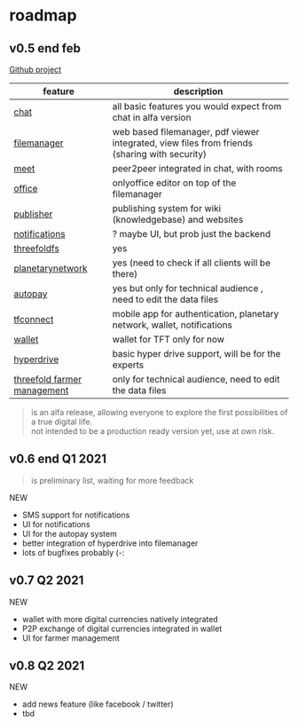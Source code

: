# roadmap



## v0.5 end feb

[Github project](https://github.com/threefoldtech/digitaltwin/projects/2)

| feature                                              | description                                                                                   |
| ---------------------------------------------------- | --------------------------------------------------------------------------------------------- |
| [chat](threefold:chat)                                         | all basic features you would expect from chat in alfa version                                 |
| [filemanager](filemanager)                           | web based filemanager, pdf viewer integrated, view files from friends (sharing with security) |
| [meet](meet)                                         | peer2peer integrated in chat, with rooms                                                      |
| [office](office)                                     | onlyoffice editor on top of the filemanager                                                   |
| [publisher](threefold:publisher)                               | publishing system for wiki (knowledgebase) and websites                                       |
| [notifications](notifications)                       | ? maybe UI, but prob just the backend                                                         |
| [threefoldfs](threefoldfs)                           | yes                                                                                           |
| [planetarynetwork](planetarynetwork)                 | yes (need to check if all clients will be there)                                              |
| [autopay](threefold:autopay)                                   | yes but only for technical audience , need to edit the data files                             |
| [tfconnect](threefold:tfconnect)                                | mobile app for authentication, planetary network, wallet, notifications                       |
| [wallet](wallet)                                     | wallet for TFT only for now                                                                   |
| [hyperdrive](hyperdrive)                             | basic hyper drive support, will be for the experts                                            |
| [threefold farmer management](threefold_farmer_mgmt) | only for technical audience, need to edit the data files                                      |

> is an alfa release, allowing everyone to explore the first possibilities of a true digital life.
> <BR> not intended to be a production ready version yet, use at own risk.

## v0.6 end Q1 2021

> is preliminary list, waiting for more feedback

NEW

- SMS support for notifications
- UI for notifications
- UI for the autopay system
- better integration of hyperdrive into filemanager
- lots of bugfixes probably (-:

## v0.7 Q2 2021

NEW

- wallet with more digital currencies natively integrated
- P2P exchange of digital currencies integrated in wallet
- UI for farmer management

## v0.8 Q2 2021

NEW

- add news feature (like facebook / twitter)
- tbd